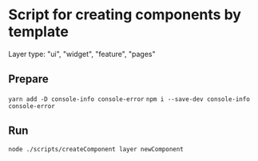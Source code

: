 # Script for creating components by template

Layer type: "ui", "widget", "feature", "pages"

## Prepare

`yarn add -D console-info console-error`
`npm i --save-dev console-info console-error`

## Run

`node ./scripts/createComponent layer newComponent`
